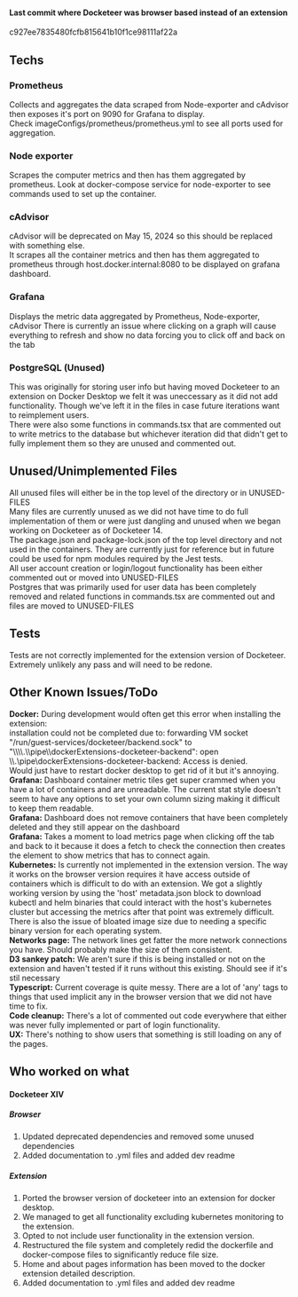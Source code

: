 
<h4>Last commit where Docketeer was browser based instead of an extension</h4>
c927ee7835480fcfb815641b10f1ce98111af22a


<h2>Techs</h2>
<h3>Prometheus</h3>
Collects and aggregates the data scraped from Node-exporter and cAdvisor then exposes it's port on 9090 for Grafana to display.<br />
Check imageConfigs/prometheus/prometheus.yml to see all ports used for aggregation.

<h3>Node exporter</h3>
Scrapes the computer metrics and then has them aggregated by prometheus. Look at docker-compose service for node-exporter to see commands used to set up the container.

<h3>cAdvisor</h3>
cAdvisor will be deprecated on May 15, 2024 so this should be replaced with something else.<br />
It scrapes all the container metrics and then has them aggregated to prometheus through host.docker.internal:8080 to be displayed on grafana dashboard.

<h3>Grafana</h3>
Displays the metric data aggregated by Prometheus, Node-exporter, cAdvisor
There is currently an issue where clicking on a graph will cause everything to refresh and show no data forcing you to click off and back on the tab

<h3>PostgreSQL (Unused)</h3>
This was originally for storing user info but having moved Docketeer to an extension on Docker Desktop we felt it was uneccessary as it did not add functionality. Though we've left it in the files in case future iterations want to reimplement users.<br />
There were also some functions in commands.tsx that are commented out to write metrics to the database but whichever iteration did that didn't get to fully implement them so they are unused and commented out. 

<h2>Unused/Unimplemented Files</h2>
All unused files will either be in the top level of the directory or in UNUSED-FILES<br />
Many files are currently unused as we did not have time to do full implementation of them or were just dangling and unused when we began working on Docketeer as of Docketeer 14.<br />
The package.json and package-lock.json of the top level directory and not used in the containers. They are currently just for reference but in future could be used for npm modules required by the Jest tests.<br />
All user account creation or login/logout functionality has been either commented out or moved into UNUSED-FILES<br />
Postgres that was primarily used for user data has been completely removed and related functions in commands.tsx are commented out and files are moved to UNUSED-FILES

<h2>Tests</h2>
Tests are not correctly implemented for the extension version of Docketeer. Extremely unlikely any pass and will need to be redone.

<h2>Other Known Issues/ToDo</h2>
<strong>Docker:</strong> During development would often get this error when installing the extension:<br /> installation could not be completed due to: forwarding VM socket "/run/guest-services/docketeer/backend.sock" to "\\\\.\\pipe\\dockerExtensions-docketeer-backend": open \\.\pipe\dockerExtensions-docketeer-backend: Access is denied.<br />
Would just have to restart docker desktop to get rid of it but it's annoying. <br />
<strong>Grafana:</strong> Dashboard container metric tiles get super crammed when you have a lot of containers and are unreadable. The current stat style doesn't seem to have any options to set your own column sizing making it difficult to keep them readable.<br />
<strong>Grafana:</strong> Dashboard does not remove containers that have been completely deleted and they still appear on the dashboard<br />
<strong>Grafana:</strong> Takes a moment to load metrics page when clicking off the tab and back to it because it does a fetch to check the connection then creates the element to show metrics that has to connect again.<br />
<strong>Kubernetes:</strong> Is currently not implemented in the extension version. The way it works on the browser version requires it have access outside of containers which is difficult to do with an extension. We got a slightly working version by using the 'host' metadata.json block to download kubectl and helm binaries that could interact with the host's kubernetes cluster but accessing the metrics after that point was extremely difficult. There is also the issue of bloated image size due to needing a specific binary version for each operating system.<br />
<strong>Networks page:</strong> The network lines get fatter the more network connections you have. Should probably make the size of them consistent.<br />
<strong>D3 sankey patch:</strong> We aren't sure if this is being installed or not on the extension and haven't tested if it runs without this existing. Should see if it's stil necessary<br />
<strong>Typescript:</strong> Current coverage is quite messy. There are a lot of 'any' tags to things that used implicit any in the browser version that we did not have time to fix.<br />
<strong>Code cleanup:</strong> There's a lot of commented out code everywhere that either was never fully implemented or part of login functionality.<br />
<strong>UX:</strong> There's nothing to show users that something is still loading on any of the pages.

<h2>Who worked on what</h2>
<h4>Docketeer XIV</h2>
<h5>Browser</h5>
<ol>
  <li>Updated deprecated dependencies and removed some unused dependencies</li>
  <li>Added documentation to .yml files and added dev readme</li>
</ol>
<h5>Extension</h5>
<ol>
  <li>Ported the browser version of docketeer into an extension for docker desktop.</li>
  <li>We managed to get all functionality excluding kubernetes monitoring to the extension.</li>
  <li>Opted to not include user functionality in the extension version.</li>
  <li>Restructured the file system and completely redid the dockerfile and docker-compose files to significantly reduce file size.</li>
  <li>Home and about pages information has been moved to the docker extension detailed description.</li>
  <li>Added documentation to .yml files and added dev readme</li>
</ol>